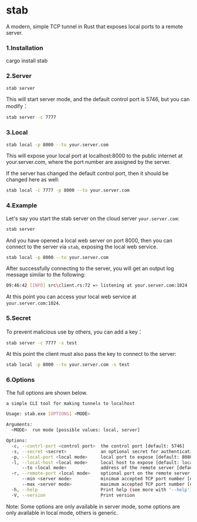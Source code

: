 # stab

A modern, simple TCP tunnel in Rust that exposes local ports to a remote server.

### 1.Installation

cargo install stab

### 2.Server

```bash
stab server
```

This will start server mode, and the default control port is 5746, but you can modify：

```bash
stab server -c 7777
```

### 3.Local

```bash
stab local -p 8000 --to your.server.com
```

This will expose your local port at localhost:8000 to the public internet at your.server.com, where the port number are assigned by the server.

If the server has changed the default control port, then it should be changed here as well:

```bash
stab local -c 7777 -p 8000 --to your.server.com
```

### 4.Example

Let's say you start the stab server on the cloud server `your.server.com`:

```bash
stab server
```

And you have opened a local web server on port 8000, then you can connect to the server via `stab`, exposing the local web service.

```bash
stab local -p 8000 --to your.server.com
```

After successfully connecting to the server, you will get an output log message similar to the following:

```bash
09:46:42 [INFO] src\client.rs:72 => listening at your.server.com:1024
```

At this point you can access your local web service at `your.server.com:1024`.

### 5.Secret

To prevent malicious use by others, you can add a key：

```bash
stab server -c 7777 -s test
```

At this point the client must also pass the key to connect to the server:

```bash
stab local -p 8000 --to your.server.com -s test
```


### 6.Options

The full options are shown below.

```bash
a simple CLI tool for making tunnels to localhost

Usage: stab.exe [OPTIONS] <MODE>

Arguments:
  <MODE>  run mode [possible values: local, server]

Options:
  -c, --contrl-port <control port>  the control port [default: 5746]
  -s, --secret <secret>             an optional secret for authentication
  -p, --local-port <local mode>     local port to expose [default: 8080]
  -l, --local-host <local mode>     local host to expose [default: localhost]
      --to <local mode>             address of the remote server [default: localhost]
  -r, --remote-port <local mode>    optional port on the remote server to select [default: 0]
      --min <server mode>           minimum accepted TCP port number [default: 1024]
      --max <server mode>           maximum accepted TCP port number [default: 65535]
  -h, --help                        Print help (see more with '--help')
  -V, --version                     Print version
```

Note: Some options are only available in server mode, some options are only available in local mode, others is generic.

